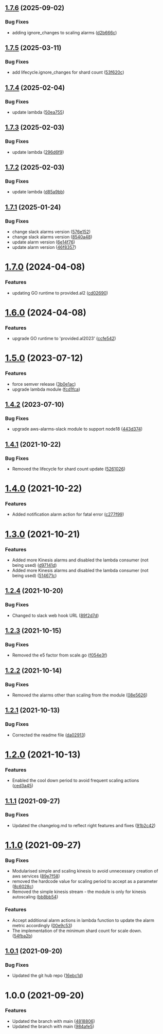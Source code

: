 ## [1.7.6](http://bitbucket.org/adaptavistlabs/module-kinesis-stream/compare/v1.7.5...v1.7.6) (2025-09-02)


### Bug Fixes

* adding ignore_changes to scaling alarms ([d2b666c](http://bitbucket.org/adaptavistlabs/module-kinesis-stream/commits/d2b666c97b61fbec396ad5a5f62c659553cc235b))

## [1.7.5](http://bitbucket.org/adaptavistlabs/module-kinesis-stream/compare/v1.7.4...v1.7.5) (2025-03-11)


### Bug Fixes

* add lifecycle.ignore_changes for shard count ([53f620c](http://bitbucket.org/adaptavistlabs/module-kinesis-stream/commits/53f620c80ed9d71ed13cbb4f8ef81b3c223ebbc3))

## [1.7.4](http://bitbucket.org/adaptavistlabs/module-kinesis-stream/compare/v1.7.3...v1.7.4) (2025-02-04)


### Bug Fixes

* update lambda ([50ea755](http://bitbucket.org/adaptavistlabs/module-kinesis-stream/commits/50ea7551ccaaf1172167916337df6458a8310d12))

## [1.7.3](http://bitbucket.org/adaptavistlabs/module-kinesis-stream/compare/v1.7.2...v1.7.3) (2025-02-03)


### Bug Fixes

* update lambda ([296d6f9](http://bitbucket.org/adaptavistlabs/module-kinesis-stream/commits/296d6f9b845254be563926ca09d8a1e5a4eac160))

## [1.7.2](http://bitbucket.org/adaptavistlabs/module-kinesis-stream/compare/v1.7.1...v1.7.2) (2025-02-03)


### Bug Fixes

* update lambda ([d85a9bb](http://bitbucket.org/adaptavistlabs/module-kinesis-stream/commits/d85a9bb29e647383e0e9d06c9065ef05fee3c4dd))

## [1.7.1](http://bitbucket.org/adaptavistlabs/module-kinesis-stream/compare/v1.7.0...v1.7.1) (2025-01-24)


### Bug Fixes

* change slack alarms version ([576e152](http://bitbucket.org/adaptavistlabs/module-kinesis-stream/commits/576e152811526519c73ae026a5c817a6531ebd64))
* change slack alarms version ([8540a48](http://bitbucket.org/adaptavistlabs/module-kinesis-stream/commits/8540a4884b1d5cb90728d73d6a7eab29ed4f688b))
* update alarm version ([6e14f76](http://bitbucket.org/adaptavistlabs/module-kinesis-stream/commits/6e14f7632f603c276393da8115bbdd6278727586))
* update alarm version ([46f8357](http://bitbucket.org/adaptavistlabs/module-kinesis-stream/commits/46f83572bcf323abe651e849e1981bbf5a1b0fcc))

# [1.7.0](http://bitbucket.org/adaptavistlabs/module-kinesis-stream/compare/v1.6.0...v1.7.0) (2024-04-08)


### Features

* updating GO runtime to provided.al2 ([cd02690](http://bitbucket.org/adaptavistlabs/module-kinesis-stream/commits/cd02690ba4eb0737630eeabf4944b4a55bc5a54c))

# [1.6.0](http://bitbucket.org/adaptavistlabs/module-kinesis-stream/compare/v1.5.0...v1.6.0) (2024-04-08)


### Features

* upgrade GO runtime to 'provided.al2023' ([ccfe542](http://bitbucket.org/adaptavistlabs/module-kinesis-stream/commits/ccfe542c9c8dc6451850a0ee774a5fb555e56140))

# [1.5.0](http://bitbucket.org/adaptavistlabs/module-kinesis-stream/compare/v1.4.2...v1.5.0) (2023-07-12)


### Features

* force semver release ([3b0e1ac](http://bitbucket.org/adaptavistlabs/module-kinesis-stream/commits/3b0e1ac283953c946ead9aef56fd583766ffcb9f))
* upgrade lambda module ([fcd1fca](http://bitbucket.org/adaptavistlabs/module-kinesis-stream/commits/fcd1fca4d19ee31508eed4942b4bd676e522df44))

## [1.4.2](http://bitbucket.org/adaptavistlabs/module-kinesis-stream/compare/v1.4.1...v1.4.2) (2023-07-10)


### Bug Fixes

* upgrade aws-alarms-slack module to support node18 ([443d374](http://bitbucket.org/adaptavistlabs/module-kinesis-stream/commits/443d374a0d7e399ad9ebf201179b01378205ce24))

## [1.4.1](http://bitbucket.org/adaptavistlabs/module-kinesis-stream/compare/v1.4.0...v1.4.1) (2021-10-22)


### Bug Fixes

* Removed the lifecycle for shard count update ([5261026](http://bitbucket.org/adaptavistlabs/module-kinesis-stream/commits/5261026478e898f14c317dc71d443251f9516208))

# [1.4.0](http://bitbucket.org/adaptavistlabs/module-kinesis-stream/compare/v1.3.0...v1.4.0) (2021-10-22)


### Features

* Added notification alarm action for fatal error ([c277f99](http://bitbucket.org/adaptavistlabs/module-kinesis-stream/commits/c277f997b25a3f48cf01662eea39847074da0271))

# [1.3.0](http://bitbucket.org/adaptavistlabs/module-kinesis-stream/compare/v1.2.4...v1.3.0) (2021-10-21)


### Features

* Added more Kinesis alarms and disabled the lambda consumer (not being used) ([d97141d](http://bitbucket.org/adaptavistlabs/module-kinesis-stream/commits/d97141dfd3d744383c9d9dc54c2cf6174bc41fe1))
* Added more Kinesis alarms and disabled the lambda consumer (not being used) ([514671c](http://bitbucket.org/adaptavistlabs/module-kinesis-stream/commits/514671c08c1f3e17ec5fdc957ad36dd698e63619))

## [1.2.4](http://bitbucket.org/adaptavistlabs/module-kinesis-stream/compare/v1.2.3...v1.2.4) (2021-10-20)


### Bug Fixes

* Changed to slack web hook URL ([89f2d7d](http://bitbucket.org/adaptavistlabs/module-kinesis-stream/commits/89f2d7d5a0e42421741a94a29a20a7e6f475198e))

## [1.2.3](http://bitbucket.org/adaptavistlabs/module-kinesis-stream/compare/v1.2.2...v1.2.3) (2021-10-15)


### Bug Fixes

* Removed the e5 factor from scale.go ([f054e3f](http://bitbucket.org/adaptavistlabs/module-kinesis-stream/commits/f054e3f4e008cf5913ee6e2da0f7d3b3d480f099))

## [1.2.2](http://bitbucket.org/adaptavistlabs/module-kinesis-stream/compare/v1.2.1...v1.2.2) (2021-10-14)


### Bug Fixes

* Removed the alarms other than scaling from the module ([08e5626](http://bitbucket.org/adaptavistlabs/module-kinesis-stream/commits/08e5626204927a27e041319556e8fca52b0c4b69))

## [1.2.1](http://bitbucket.org/adaptavistlabs/module-kinesis-stream/compare/v1.2.0...v1.2.1) (2021-10-13)


### Bug Fixes

* Corrected the readme file ([da02913](http://bitbucket.org/adaptavistlabs/module-kinesis-stream/commits/da0291349b989c27d05318142b922fad09fffc13))

# [1.2.0](http://bitbucket.org/adaptavistlabs/module-kinesis-stream/compare/v1.1.1...v1.2.0) (2021-10-13)


### Features

* Enabled the cool down period to avoid frequent scaling actions ([ced3a45](http://bitbucket.org/adaptavistlabs/module-kinesis-stream/commits/ced3a45013f8a4cf8f9c3607469d8a32ed9094cd))

## [1.1.1](http://bitbucket.org/adaptavistlabs/module-kinesis-stream/compare/v1.1.0...v1.1.1) (2021-09-27)


### Bug Fixes

* Updated the changelog.md to reflect right features and fixes ([91b2c42](http://bitbucket.org/adaptavistlabs/module-kinesis-stream/commits/91b2c42f1118a9afae88318152e1f76749fc040f))

# [1.1.0](http://bitbucket.org/adaptavistlabs/module-kinesis-stream/compare/v1.0.1...v1.1.0) (2021-09-27)


### Bug Fixes

* Modularised simple and scaling kinesis to avoid unnecessary creation of aws services ([89e7f58](http://bitbucket.org/adaptavistlabs/module-kinesis-stream/commits/89e7f58dc243e6a59653e4789a17f270bb0b4c8b))
* removed the hardcode value for scaling period to accept as a parameter ([8c6028c](http://bitbucket.org/adaptavistlabs/module-kinesis-stream/commits/8c6028ccc6d6c69ab096e196cf0eac3bb5b2f9c6))
* Removed the simple kinesis stream - the module is only for kinesis autoscaling ([bb8bb54](http://bitbucket.org/adaptavistlabs/module-kinesis-stream/commits/bb8bb54d24eb0c867eabdee8e030f697734d8811))

### Features

*  Accept additional alarm actions in lambda function to update the alarm metric accordingly ([00e9c53](http://bitbucket.org/adaptavistlabs/module-kinesis-stream/commits/00e9c536006f849c5347578f285ed03ae99e3586))
*  The implementation of the minimum shard count for scale down. ([54fba2b](http://bitbucket.org/adaptavistlabs/module-kinesis-stream/commits/54fba2b7b3632ed06e82b5ec2ee5d7fe65622a04))

## [1.0.1](http://bitbucket.org/adaptavistlabs/module-kinesis-stream/compare/v1.0.0...v1.0.1) (2021-09-20)


### Bug Fixes

* Updated the git hub repo ([16ebc1d](http://bitbucket.org/adaptavistlabs/module-kinesis-stream/commits/16ebc1d040973d27e4aef3ab67494a688c359eed))

# 1.0.0 (2021-09-20)


### Features

* Updated the branch with main ([4818806](http://bitbucket.org/adaptavistlabs/module-kinesis-stream/commits/48188066306accfcbaa36b01ec6ff9509794d94c))
* Updated the branch with main ([984afe5](http://bitbucket.org/adaptavistlabs/module-kinesis-stream/commits/984afe5c9aab92a641fd5baee1d0d98d42603a1c))
